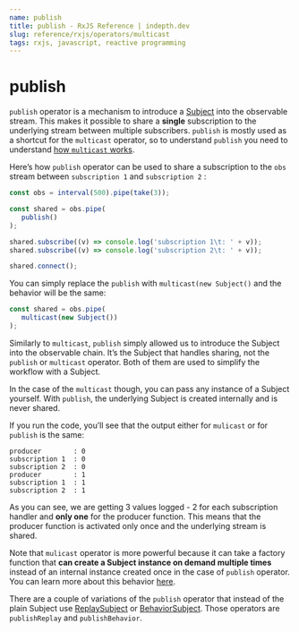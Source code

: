 ```yaml
---
name: publish
title: publish - RxJS Reference | indepth.dev
slug: reference/rxjs/operators/multicast
tags: rxjs, javascript, reactive programming
---
```


# publish

`publish` operator is a mechanism to introduce a [Subject](https://indepth.dev/reference/rxjs/subjects) into the observable stream. This makes it possible to share a **single** subscription to the underlying stream between multiple subscribers.
`publish` is mostly used as a shortcut for the `multicast` operator, so to understand `publish` you need to understand [how `multicast` works](https://indepth.dev/reference/rxjs/operators/multicast). 

Here’s how `publish` operator can be used to share a subscription to the `obs` stream between `subscription 1` and `subscription 2` :

```javascript
const obs = interval(500).pipe(take(3));

const shared = obs.pipe(
   publish()
);

shared.subscribe((v) => console.log('subscription 1\t: ' + v));
shared.subscribe((v) => console.log('subscription 2\t: ' + v));

shared.connect();
```

You can simply replace the `publish` with ``multicast(new Subject()`` and the behavior will be the same:

```javascript
const shared = obs.pipe(
   multicast(new Subject())
);
```

Similarly to `multicast`, `publish` simply allowed us to introduce the Subject into the observable chain. It’s the Subject that handles sharing, not the `publish` or `multicast` operator. Both of them are used to simplify the workflow with a Subject.

In the case of the `multicast` though, you can pass any instance of a Subject yourself. With `publish`, the underlying Subject is created internally and is never shared.

If you run the code, you’ll see that the output either for `mulicast` or for `publish` is the same:

```
producer		: 0
subscription 1	: 0
subscription 2	: 0
producer		: 1
subscription 1	: 1
subscription 2	: 1
```

As you can see, we are getting 3 values logged - 2 for each subscription handler and **only one** for the producer function. This means that the producer function is activated only once and the underlying stream is shared.

Note that `mulicast` operator is more powerful because it can take a factory function that **can create a Subject instance on demand multiple times** instead of an internal instance created once in the case of `publish` operator. You can learn more about this behavior [here](https://indepth.dev/reference/rxjs/operators/multicast).

There are a couple of variations of the `publish` operator that instead of the plain Subject use [ReplaySubject](https://indepth.dev/reference/rxjs/subjects/replay-subject) or [BehaviorSubject](https://indepth.dev/reference/rxjs/subjects/behavior-subject). Those operators are `publishReplay` and `publishBehavior`.
